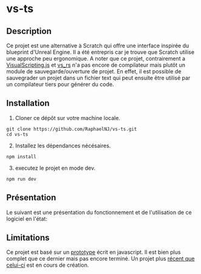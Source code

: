 # vs-ts

## Description
Ce projet est une alternative à Scratch qui offre une interface inspirée du blueprint d'Unreal Engine. Il a été entrepris car je trouve que Scratch utilise une approche peu ergonomique.
A noter que ce projet, contrairement a [VisualScripting.js](https://github.com/RaphaelNJ/VisualScripting.js) et [vs_rs](https://github.com/RaphaelNJ/vs_rs) n'a pas encore de compilateur mais plutôt un module de sauvegarde/ouverture de projet. En effet, il est possible de sauvegrader un projet dans un fichier text qui peut ensuite être utilisé par un compilateur tiers pour générer du code.

## Installation

1. Cloner ce dépôt sur votre machine locale.
```shell
git clone https://github.com/RaphaelNJ/vs-ts.git
cd vs-ts
```
2. Installez les dépendances nécésaires.
```shell
npm install
```
3. executez le projet en mode dev.
```shell
npm run dev
```

## Présentation

Le suivant est une présentation du fonctionnement et de l'utilisation de ce logiciel en l'état: 


## Limitations
Ce projet est basé sur un [prototype](https://github.com/RaphaelNJ/VisualScripting.js) écrit en javascript. Il est bien plus complet que ce dernier mais pas encore terminé. Un projet plus [récent que celui-ci](https://github.com/RaphaelNJ/vs_rs) est en cours de création.
